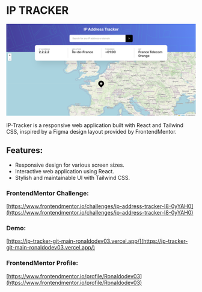 # IP TRACKER

![ip-tracker](ip-tracker.png)

IP-Tracker is a responsive web application built with React and Tailwind CSS, inspired by a Figma design layout provided by FrontendMentor.

## Features:

- Responsive design for various screen sizes.
- Interactive web application using React.
- Stylish and maintainable UI with Tailwind CSS.

### FrontendMentor Challenge:

[https://www.frontendmentor.io/challenges/ip-address-tracker-I8-0yYAH0](https://www.frontendmentor.io/challenges/ip-address-tracker-I8-0yYAH0)

### Demo:

[https://ip-tracker-git-main-ronaldodev03.vercel.app/](https://ip-tracker-git-main-ronaldodev03.vercel.app/)

### FrontendMentor Profile:

[https://www.frontendmentor.io/profile/Ronaldodev03](https://www.frontendmentor.io/profile/Ronaldodev03)
